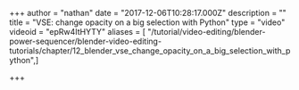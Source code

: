 +++
author = "nathan"
date = "2017-12-06T10:28:17.000Z"
description = ""
title = "VSE: change opacity on a big selection with Python"
type = "video"
videoid = "epRw4ItHYTY"
aliases = [ "/tutorial/video-editing/blender-power-sequencer/blender-video-editing-tutorials/chapter/12_blender_vse_change_opacity_on_a_big_selection_with_python",]

+++
